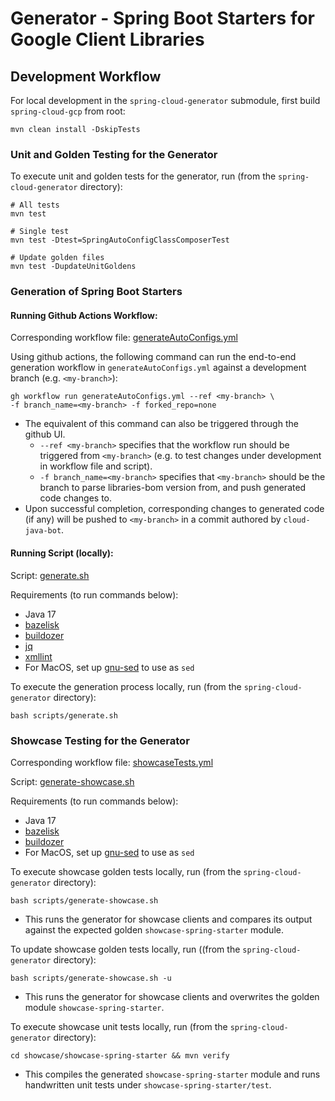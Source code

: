 # Generator - Spring Boot Starters for Google Client Libraries


## Development Workflow

For local development in the `spring-cloud-generator` submodule,
first build `spring-cloud-gcp` from root:

```
mvn clean install -DskipTests
```

### Unit and Golden Testing for the Generator

To execute unit and golden tests for the generator, run (from the `spring-cloud-generator` directory):
```
# All tests
mvn test

# Single test
mvn test -Dtest=SpringAutoConfigClassComposerTest

# Update golden files
mvn test -DupdateUnitGoldens
```

### Generation of Spring Boot Starters

#### Running Github Actions Workflow:
Corresponding workflow file: [generateAutoConfigs.yml](/.github/workflows/generateAutoConfigs.yml)

Using github actions, the following command can run the end-to-end generation workflow in `generateAutoConfigs.yml`
against a development branch (e.g. `<my-branch>`):

```
gh workflow run generateAutoConfigs.yml --ref <my-branch> \
-f branch_name=<my-branch> -f forked_repo=none
```
* The equivalent of this command can also be triggered through the github UI.
  * `--ref <my-branch>` specifies that the workflow run should be triggered from `<my-branch>` 
  (e.g. to test changes under development in workflow file and script).
  * `-f branch_name=<my-branch>` specifies that `<my-branch>` should be the branch to parse libraries-bom version from, 
  and push generated code changes to.
* Upon successful completion, corresponding changes to generated code (if any)
  will be pushed to `<my-branch>` in a commit authored by `cloud-java-bot`.

#### Running Script (locally): 

Script: [generate.sh](scripts/generate.sh)

Requirements (to run commands below):
* Java 17
* [bazelisk](https://github.com/bazelbuild/bazelisk)
* [buildozer](https://github.com/bazelbuild/buildtools/tree/master/buildozer)
* [jq](https://jqlang.github.io/jq/download/)
* [xmllint](https://gnome.pages.gitlab.gnome.org/libxml2/xmllint.html)
* For MacOS, set up [gnu-sed](https://formulae.brew.sh/formula/gnu-sed) to use as `sed`

To execute the generation process locally, run (from the `spring-cloud-generator` directory):
```
bash scripts/generate.sh
```

### Showcase Testing for the Generator

Corresponding workflow file: [showcaseTests.yml](/.github/workflows/showcaseTests.yml)

Script: [generate-showcase.sh](scripts/generate-showcase.sh)

Requirements (to run commands below):
* Java 17
* [bazelisk](https://github.com/bazelbuild/bazelisk)
* [buildozer](https://github.com/bazelbuild/buildtools/tree/master/buildozer)
* For MacOS, set up [gnu-sed](https://formulae.brew.sh/formula/gnu-sed) to use as `sed`

To execute showcase golden tests locally, run (from the `spring-cloud-generator` directory):
```
bash scripts/generate-showcase.sh
```
* This runs the generator for showcase clients and compares its output against the expected golden `showcase-spring-starter` module. 

To update showcase golden tests locally, run ((from the `spring-cloud-generator` directory):
```
bash scripts/generate-showcase.sh -u
```
* This runs the generator for showcase clients and overwrites the golden module `showcase-spring-starter`.

To execute showcase unit tests locally, run (from the `spring-cloud-generator` directory):
```
cd showcase/showcase-spring-starter && mvn verify
```
* This compiles the generated `showcase-spring-starter` module and runs handwritten unit tests under `showcase-spring-starter/test`.
